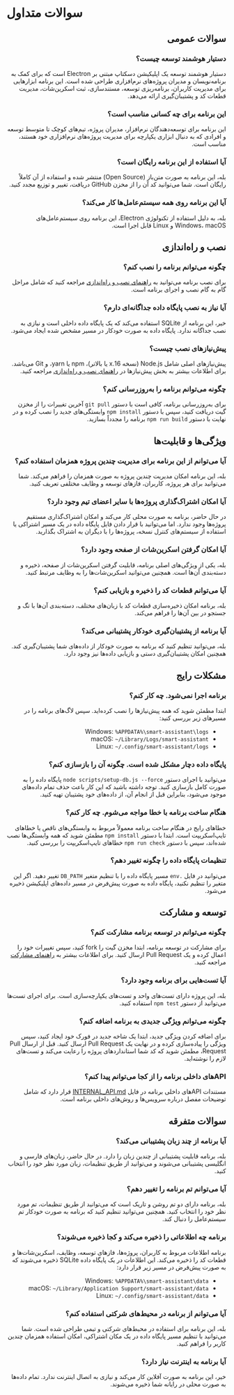 # سوالات متداول

<div dir="rtl">

## سوالات عمومی

### دستیار هوشمند توسعه چیست؟
دستیار هوشمند توسعه یک اپلیکیشن دسکتاپ مبتنی بر Electron است که برای کمک به برنامه‌نویسان و مدیران پروژه‌های نرم‌افزاری طراحی شده است. این برنامه ابزارهایی برای مدیریت کاربران، برنامه‌ریزی توسعه، مستندسازی، ثبت اسکرین‌شات، مدیریت قطعات کد و پشتیبان‌گیری ارائه می‌دهد.

### این برنامه برای چه کسانی مناسب است؟
این برنامه برای توسعه‌دهندگان نرم‌افزار، مدیران پروژه، تیم‌های کوچک تا متوسط توسعه و افرادی که به دنبال ابزاری یکپارچه برای مدیریت پروژه‌های نرم‌افزاری خود هستند، مناسب است.

### آیا استفاده از این برنامه رایگان است؟
بله، این برنامه به صورت متن‌باز (Open Source) منتشر شده و استفاده از آن کاملاً رایگان است. شما می‌توانید کد آن را از مخزن GitHub دریافت، تغییر و توزیع مجدد کنید.

### آیا این برنامه روی همه سیستم‌عامل‌ها کار می‌کند؟
بله، به دلیل استفاده از تکنولوژی Electron، این برنامه روی سیستم‌عامل‌های Windows، macOS و Linux قابل اجرا است.

## نصب و راه‌اندازی

### چگونه می‌توانم برنامه را نصب کنم؟
برای نصب برنامه می‌توانید به [راهنمای نصب و راه‌اندازی](./SETUP_GUIDE.md) مراجعه کنید که شامل مراحل گام به گام نصب و اجرای برنامه است.

### آیا نیاز به نصب پایگاه داده جداگانه‌ای دارم؟
خیر، این برنامه از SQLite استفاده می‌کند که یک پایگاه داده داخلی است و نیازی به نصب جداگانه ندارد. پایگاه داده به صورت خودکار در مسیر مشخص شده ایجاد می‌شود.

### پیش‌نیازهای نصب چیست؟
پیش‌نیازهای اصلی شامل Node.js (نسخه 16.x یا بالاتر)، npm یا yarn، و Git می‌باشد. برای اطلاعات بیشتر به بخش پیش‌نیازها در [راهنمای نصب و راه‌اندازی](./SETUP_GUIDE.md) مراجعه کنید.

### چگونه می‌توانم برنامه را به‌روزرسانی کنم؟
برای به‌روزرسانی برنامه، کافی است با دستور `git pull` آخرین تغییرات را از مخزن گیت دریافت کنید، سپس با دستور `npm install` وابستگی‌های جدید را نصب کرده و در نهایت با دستور `npm run build` برنامه را مجدداً بسازید.

## ویژگی‌ها و قابلیت‌ها

### آیا می‌توانم از این برنامه برای مدیریت چندین پروژه همزمان استفاده کنم؟
بله، این برنامه امکان مدیریت چندین پروژه به صورت همزمان را فراهم می‌کند. شما می‌توانید برای هر پروژه، کاربران، فازهای توسعه و وظایف مختلفی تعریف کنید.

### آیا امکان اشتراک‌گذاری پروژه‌ها با سایر اعضای تیم وجود دارد؟
در حال حاضر، برنامه به صورت محلی کار می‌کند و امکان اشتراک‌گذاری مستقیم پروژه‌ها وجود ندارد. اما می‌توانید با قرار دادن فایل پایگاه داده در یک مسیر اشتراکی یا استفاده از سیستم‌های کنترل نسخه، پروژه‌ها را با دیگران به اشتراک بگذارید.

### آیا امکان گرفتن اسکرین‌شات از صفحه وجود دارد؟
بله، یکی از ویژگی‌های اصلی برنامه، قابلیت گرفتن اسکرین‌شات از صفحه، ذخیره و دسته‌بندی آن‌ها است. همچنین می‌توانید اسکرین‌شات‌ها را به وظایف مرتبط کنید.

### آیا می‌توانم قطعات کد را ذخیره و بازیابی کنم؟
بله، برنامه امکان ذخیره‌سازی قطعات کد با زبان‌های مختلف، دسته‌بندی آن‌ها با تگ و جستجو در بین آن‌ها را فراهم می‌کند.

### آیا برنامه از پشتیبان‌گیری خودکار پشتیبانی می‌کند؟
بله، می‌توانید تنظیم کنید که برنامه به صورت خودکار از داده‌های شما پشتیبان‌گیری کند. همچنین امکان پشتیبان‌گیری دستی و بازیابی داده‌ها نیز وجود دارد.

## مشکلات رایج

### برنامه اجرا نمی‌شود. چه کار کنم؟
ابتدا مطمئن شوید که همه پیش‌نیازها را نصب کرده‌اید. سپس لاگ‌های برنامه را در مسیرهای زیر بررسی کنید:
- Windows: `%APPDATA%\smart-assistant\logs`
- macOS: `~/Library/Logs/smart-assistant`
- Linux: `~/.config/smart-assistant/logs`

### پایگاه داده دچار مشکل شده است. چگونه آن را بازسازی کنم؟
می‌توانید با اجرای دستور `node scripts/setup-db.js --force` پایگاه داده را به صورت کامل بازسازی کنید. توجه داشته باشید که این کار باعث حذف تمام داده‌های موجود می‌شود، بنابراین قبل از انجام آن، از داده‌های خود پشتیبان تهیه کنید.

### هنگام ساخت برنامه با خطا مواجه می‌شوم. چه کار کنم؟
خطاهای رایج در هنگام ساخت برنامه معمولاً مربوط به وابستگی‌های ناقص یا خطاهای تایپ‌اسکریپت است. ابتدا با دستور `npm install` مطمئن شوید که همه وابستگی‌ها نصب شده‌اند، سپس با دستور `npm run check` خطاهای تایپ‌اسکریپت را بررسی کنید.

### تنظیمات پایگاه داده را چگونه تغییر دهم؟
می‌توانید در فایل `.env` مسیر پایگاه داده را با تنظیم متغیر `DB_PATH` تغییر دهید. اگر این متغیر را تنظیم نکنید، پایگاه داده به صورت پیش‌فرض در مسیر داده‌های اپلیکیشن ذخیره می‌شود.

## توسعه و مشارکت

### چگونه می‌توانم در توسعه برنامه مشارکت کنم؟
برای مشارکت در توسعه برنامه، ابتدا مخزن گیت را fork کنید، سپس تغییرات خود را اعمال کرده و یک Pull Request ارسال کنید. برای اطلاعات بیشتر به [راهنمای مشارکت](./CONTRIBUTING.md) مراجعه کنید.

### آیا تست‌هایی برای برنامه وجود دارد؟
بله، این پروژه دارای تست‌های واحد و تست‌های یکپارچه‌سازی است. برای اجرای تست‌ها می‌توانید از دستور `npm test` استفاده کنید.

### چگونه می‌توانم ویژگی جدیدی به برنامه اضافه کنم؟
برای اضافه کردن ویژگی جدید، ابتدا یک شاخه جدید در فورک خود ایجاد کنید، سپس ویژگی را پیاده‌سازی کرده و در نهایت یک Pull Request ارسال کنید. قبل از ارسال Pull Request، مطمئن شوید که کد شما استانداردهای پروژه را رعایت می‌کند و تست‌های لازم را نوشته‌اید.

### API‌های داخلی برنامه را از کجا می‌توانم پیدا کنم؟
مستندات API‌های داخلی برنامه در فایل [INTERNAL_API.md](./dev/INTERNAL_API.md) قرار دارد که شامل توضیحات مفصل درباره سرویس‌ها و روش‌های داخلی برنامه است.

## سوالات متفرقه

### آیا برنامه از چند زبان پشتیبانی می‌کند؟
بله، برنامه قابلیت پشتیبانی از چندین زبان را دارد. در حال حاضر، زبان‌های فارسی و انگلیسی پشتیبانی می‌شوند و می‌توانید از طریق تنظیمات، زبان مورد نظر خود را انتخاب کنید.

### آیا می‌توانم تم برنامه را تغییر دهم؟
بله، برنامه دارای دو تم روشن و تاریک است که می‌توانید از طریق تنظیمات، تم مورد نظر خود را انتخاب کنید. همچنین می‌توانید تنظیم کنید که برنامه به صورت خودکار تم سیستم‌عامل را دنبال کند.

### برنامه چه اطلاعاتی را ذخیره می‌کند و کجا ذخیره می‌شوند؟
برنامه اطلاعات مربوط به کاربران، پروژه‌ها، فازهای توسعه، وظایف، اسکرین‌شات‌ها و قطعات کد را ذخیره می‌کند. این اطلاعات در یک پایگاه داده SQLite ذخیره می‌شوند که به صورت پیش‌فرض در مسیر زیر قرار دارد:
- Windows: `%APPDATA%\smart-assistant\data`
- macOS: `~/Library/Application Support/smart-assistant/data`
- Linux: `~/.config/smart-assistant/data`

### آیا می‌توانم از برنامه در محیط‌های شرکتی استفاده کنم؟
بله، این برنامه برای استفاده در محیط‌های شرکتی و تیمی طراحی شده است. شما می‌توانید با تنظیم مسیر پایگاه داده در یک مکان اشتراکی، امکان استفاده همزمان چندین کاربر را فراهم کنید.

### آیا برنامه به اینترنت نیاز دارد؟
خیر، این برنامه به صورت آفلاین کار می‌کند و نیازی به اتصال اینترنت ندارد. تمام داده‌ها به صورت محلی در رایانه شما ذخیره می‌شوند.

</div> 